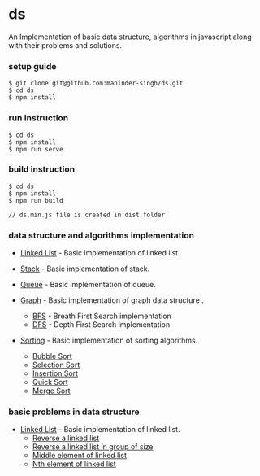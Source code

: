 # ds

An Implementation of basic data structure, algorithms in javascript along with their problems and solutions. 

### setup guide
```
$ git clone git@github.com:maninder-singh/ds.git
$ cd ds
$ npm install
```
### run instruction 
```
$ cd ds
$ npm install
$ npm run serve

```

### build instruction 
```
$ cd ds
$ npm install
$ npm run build

// ds.min.js file is created in dist folder
```

### data structure and algorithms implementation 
* [Linked List](src/linkedlist/LINKEDLIST.md) - Basic implementation of linked list.
 
* [Stack](src/stack/STACK.md) - Basic implementation of stack.

* [Queue](src/queue/QUEUE.md) - Basic implementation of queue.

* [Graph](src/graph/GRAPH.md) - Basic implementation of graph data structure .
    * [BFS](src/graph/bfs.js) - Breath First Search implementation
    * [DFS](src/graph/dfs.js) - Depth First Search implementation
    
* [Sorting](src/sort/SORT.md) - Basic implementation of sorting algorithms.
    * [Bubble Sort](src/sort/bubble-sort.js)
    * [Selection Sort](src/sort/selection-sort.js)
    * [Insertion Sort](src/sort/insertion-sort.js)
    * [Quick Sort](src/sort/quick-sort.js)
    * [Merge Sort](src/sort/merge-sort.js)
    
### basic problems in data structure
* [Linked List](src/linkedlist/LINKEDLIST.md) - Basic implementation of linked list.
    * [Reverse a linked list](src/linkedlist/reverse-linkedlist.js) 
    * [Reverse a linked list in group of size](src/linkedlist/reverse-linkedlist-in-group.js)
    * [Middle element of linked list](src/linkedlist/middle-of-linkedlist.js) 
    * [Nth element of linked list](src/linkedlist/nth-node-in-linkedlist.js) 